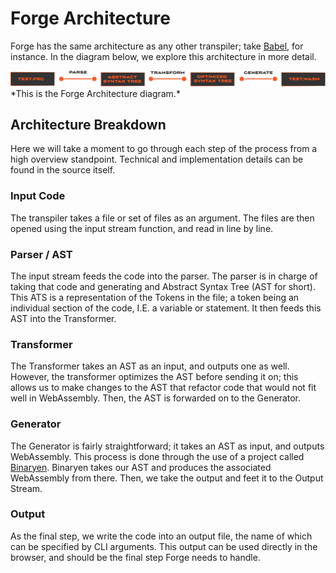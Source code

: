 # Forge Architecture

Forge has the same architecture as any other transpiler; take [Babel](https://babeljs.io/), for instance. 
In the diagram below, we explore this architecture in more detail.

<img src="../../_assets/architecture.svg" alt="Forge Architecture">
*This is the Forge Architecture diagram.*

## Architecture Breakdown

Here we will take a moment to go through each step of the process from a high overview standpoint.
Technical and implementation details can be found in the source itself.

### Input Code

The transpiler takes a file or set of files as an argument. The files are then opened using the input
stream function, and read in line by line.

### Parser / AST

The input stream feeds the code into the parser. The parser is in charge of taking that code and generating
and Abstract Syntax Tree (AST for short). This ATS is a representation of the Tokens in the file; a token
being an individual section of the code, I.E. a variable or statement. It then feeds this AST into the
Transformer.

### Transformer

The Transformer takes an AST as an input, and outputs one as well. However, the transformer optimizes the AST
before sending it on; this allows us to make changes to the AST that refactor code that would not fit well
in WebAssembly. Then, the AST is forwarded on to the Generator.

### Generator

The Generator is fairly straightforward; it takes an AST as input, and outputs WebAssembly. This process is
done through the use of a project called [Binaryen](https://github.com/WebAssembly/binaryen). Binaryen
takes our AST and produces the associated WebAssembly from there. Then, we take the output and feet it to
the Output Stream.

### Output

As the final step, we write the code into an output file, the name of which can be specified by CLI arguments.
This output can be used directly in the browser, and should be the final step Forge needs to handle.
